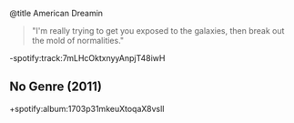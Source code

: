 @title American Dreamin

>"I'm really trying to get you exposed to the galaxies, then break out the mold of normalities."

-spotify:track:7mLHcOktxnyyAnpjT48iwH

## No Genre (2011)

+spotify:album:1703p31mkeuXtoqaX8vslI